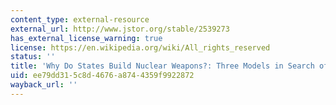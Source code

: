 ```yaml
---
content_type: external-resource
external_url: http://www.jstor.org/stable/2539273
has_external_license_warning: true
license: https://en.wikipedia.org/wiki/All_rights_reserved
status: ''
title: 'Why Do States Build Nuclear Weapons?: Three Models in Search of a Bomb'
uid: ee79dd31-5c8d-4676-a874-4359f9922872
wayback_url: ''
---
```

